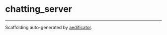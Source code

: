 # chatting_server

-----------------------------------------------------
Scaffolding auto-generated by [aedificator](https://github.com/bibajz/aedificator).
